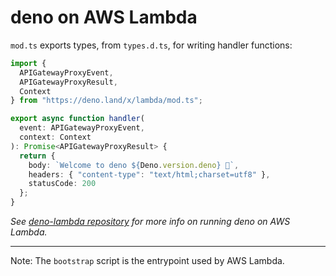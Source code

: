 # deno on AWS Lambda

`mod.ts` exports types, from `types.d.ts`, for writing handler functions:

```ts
import {
  APIGatewayProxyEvent,
  APIGatewayProxyResult,
  Context
} from "https://deno.land/x/lambda/mod.ts";

export async function handler(
  event: APIGatewayProxyEvent,
  context: Context
): Promise<APIGatewayProxyResult> {
  return {
    body: `Welcome to deno ${Deno.version.deno} 🦕`,
    headers: { "content-type": "text/html;charset=utf8" },
    statusCode: 200
  };
}
```

_See [deno-lambda repository](https://github.com/hayd/deno-lambda) for more info on running deno on AWS Lambda._

---

Note: The `bootstrap` script is the entrypoint used by AWS Lambda.
